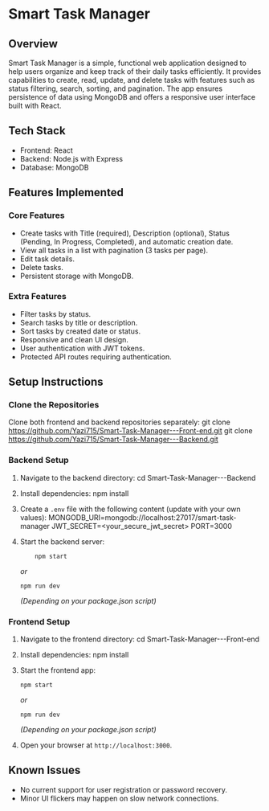 # Smart Task Manager

## Overview
Smart Task Manager is a simple, functional web application designed to help users organize and keep track of their daily tasks efficiently. It provides capabilities to create, read, update, and delete tasks with features such as status filtering, search, sorting, and pagination. The app ensures persistence of data using MongoDB and offers a responsive user interface built with React.

## Tech Stack

- Frontend: React  
- Backend: Node.js with Express  
- Database: MongoDB  

## Features Implemented

### Core Features
- Create tasks with Title (required), Description (optional), Status (Pending, In Progress, Completed), and automatic creation date.
- View all tasks in a list with pagination (3 tasks per page).
- Edit task details.
- Delete tasks.
- Persistent storage with MongoDB.

### Extra Features
- Filter tasks by status.
- Search tasks by title or description.
- Sort tasks by created date or status.
- Responsive and clean UI design.
- User authentication with JWT tokens.
- Protected API routes requiring authentication.

## Setup Instructions

### Clone the Repositories
Clone both frontend and backend repositories separately:
git clone https://github.com/Yazi715/Smart-Task-Manager---Front-end.git
git clone https://github.com/Yazi715/Smart-Task-Manager---Backend.git


### Backend Setup
1. Navigate to the backend directory:
    cd Smart-Task-Manager---Backend

2. Install dependencies:
    npm install

3. Create a `.env` file with the following content (update with your own values):
    MONGODB_URI=mongodb://localhost:27017/smart-task-manager
    JWT_SECRET=<your_secure_jwt_secret>
    PORT=3000

4. Start the backend server:
    ```
        npm start
    ```
    _or_  
    ```
    npm run dev
    ```
    _(Depending on your package.json script)_

### Frontend Setup
1. Navigate to the frontend directory:
    cd Smart-Task-Manager---Front-end

2. Install dependencies:
    npm install

3. Start the frontend app:
    ```
    npm start
    ```
    _or_  
    ```
    npm run dev
    ```
    _(Depending on your package.json script)_

4. Open your browser at `http://localhost:3000`.

## Known Issues
- No current support for user registration or password recovery.
- Minor UI flickers may happen on slow network connections.


